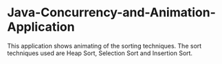 # Java-Concurrency-and-Animation-Application
This application shows animating of the sorting techniques. The sort techniques used are Heap Sort, Selection Sort and Insertion Sort.
